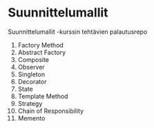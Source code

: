 # Suunnittelumallit
Suunnittelumallit -kurssin tehtävien palautusrepo
1) Factory Method
2) Abstract Factory
3) Composite
4) Observer
5) Singleton
6) Decorator
7) State
8) Template Method
9) Strategy
10) Chain of Responsibility
11) Memento